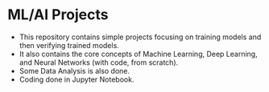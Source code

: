 # ML/AI Projects
- This repository contains simple projects focusing on training models and then verifying trained models.
- It also contains the core concepts of Machine Learning, Deep Learning, and Neural Networks (with code, from scratch).
- Some Data Analysis is also done.
- Coding done in Jupyter Notebook.
